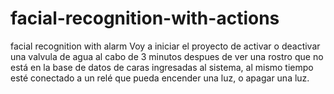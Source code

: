 # facial-recognition-with-actions
facial recognition with alarm
Voy a iniciar el proyecto de activar o deactivar una valvula de agua al cabo de 3 minutos despues de ver una rostro que no está en la base de datos de caras ingresadas al sistema, al mismo tiempo esté conectado a un relé que pueda encender una luz, o apagar una luz.
